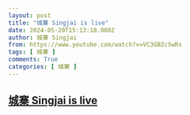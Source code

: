 ```yaml
---
layout: post
title: "城寨 Singjai is live"
date: 2024-05-20T15:13:18.000Z
author: 城寨 Singjai
from: https://www.youtube.com/watch?v=VC3GB2cSwRs
tags: [ 城寨 ]
comments: True
categories: [ 城寨 ]
---
```

<!--1716217998000-->
[城寨 Singjai is live](https://www.youtube.com/watch?v=VC3GB2cSwRs)
------

<div>

</div>
